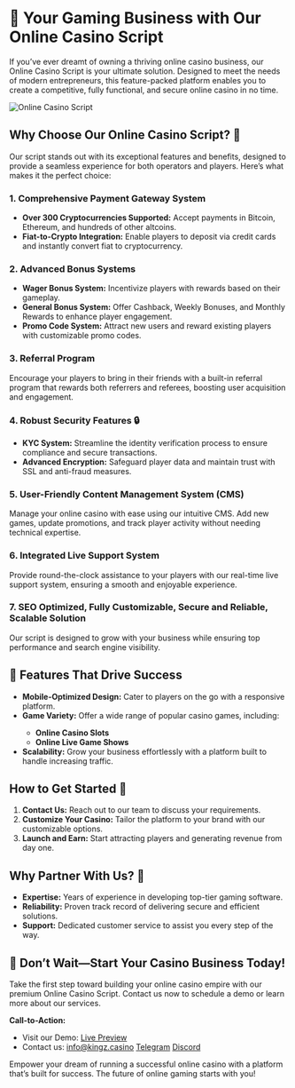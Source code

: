 <h1>🎰 Your Gaming Business with Our <strong>Online Casino Script</strong></h1>
<p>If you’ve ever dreamt of owning a thriving online casino business, our Online Casino Script is your ultimate solution. Designed to meet the needs of modern entrepreneurs, this feature-packed platform enables you to create a competitive, fully functional, and secure online casino in no time.</p>
<img src="https://github.com/onlineCasinoScript/online-casino-script/blob/main/Online-Casino-Script.png" max-width="100%" alt="Online Casino Script">
<h2>Why Choose Our <strong>Online Casino Script</strong>? 💸</h2>
<p>Our script stands out with its exceptional features and benefits, designed to provide a seamless experience for both operators and players. Here’s what makes it the perfect choice:</p>

<h3><strong>1. Comprehensive Payment Gateway System</strong></h3>
<ul>
    <li><strong>Over 300 Cryptocurrencies Supported:</strong> Accept payments in Bitcoin, Ethereum, and hundreds of other altcoins.</li>
    <li><strong>Fiat-to-Crypto Integration:</strong> Enable players to deposit via credit cards and instantly convert fiat to cryptocurrency.</li>
</ul>

<h3><strong>2. Advanced Bonus Systems</strong></h3>
<ul>
    <li><strong>Wager Bonus System:</strong> Incentivize players with rewards based on their gameplay.</li>
    <li><strong>General Bonus System:</strong> Offer Cashback, Weekly Bonuses, and Monthly Rewards to enhance player engagement.</li>
    <li><strong>Promo Code System:</strong> Attract new users and reward existing players with customizable promo codes.</li>
</ul>

<h3><strong>3. Referral Program</strong></h3>
<p>Encourage your players to bring in their friends with a built-in referral program that rewards both referrers and referees, boosting user acquisition and engagement.</p>

<h3><strong>4. Robust Security Features 🔒</strong></h3>
<ul>
    <li><strong>KYC System:</strong> Streamline the identity verification process to ensure compliance and secure transactions.</li>
    <li><strong>Advanced Encryption:</strong> Safeguard player data and maintain trust with SSL and anti-fraud measures.</li>
</ul>

<h3><strong>5. User-Friendly Content Management System (CMS)</strong></h3>
<p>Manage your online casino with ease using our intuitive CMS. Add new games, update promotions, and track player activity without needing technical expertise.</p>

<h3><strong>6. Integrated Live Support System</strong></h3>
<p>Provide round-the-clock assistance to your players with our real-time live support system, ensuring a smooth and enjoyable experience.</p>

<h3><strong>7. SEO Optimized, Fully Customizable, Secure and Reliable, Scalable Solution</strong></h3>
<p>Our script is designed to grow with your business while ensuring top performance and search engine visibility.</p>

<h2>🚀 Features That Drive Success</h2>
<ul>
    <li><strong>Mobile-Optimized Design:</strong> Cater to players on the go with a responsive platform.</li>
    <li><strong>Game Variety:</strong> Offer a wide range of popular casino games, including:</li>
    <ul>
        <li><strong>Online Casino Slots</strong></li>
        <li><strong>Online Live Game Shows</strong></li>
    </ul>
    <li><strong>Scalability:</strong> Grow your business effortlessly with a platform built to handle increasing traffic.</li>
</ul>

<h2>How to Get Started 🔧</h2>
<ol>
    <li><strong>Contact Us:</strong> Reach out to our team to discuss your requirements.</li>
    <li><strong>Customize Your Casino:</strong> Tailor the platform to your brand with our customizable options.</li>
    <li><strong>Launch and Earn:</strong> Start attracting players and generating revenue from day one.</li>
</ol>

<h2>Why Partner With Us? 💪</h2>
<ul>
    <li><strong>Expertise:</strong> Years of experience in developing top-tier gaming software.</li>
    <li><strong>Reliability:</strong> Proven track record of delivering secure and efficient solutions.</li>
    <li><strong>Support:</strong> Dedicated customer service to assist you every step of the way.</li>
</ul>

<h2>🎰 Don’t Wait—Start Your Casino Business Today!</h2>
<p>Take the first step toward building your online casino empire with our premium Online Casino Script. Contact us now to schedule a demo or learn more about our services.</p>
<p><strong>Call-to-Action:</strong></p>
<ul>
     <li>Visit our Demo: <a href="https://kingz.casino">Live Preview</a></li>
    <li>Contact us: <a href="mailto:info@kingz.casino">info@kingz.casino</a>  <a href="https://t.me/Devtoolsx">Telegram</a> <a href="https://discord.com/users/698228924634628197">Discord</a></li>
</ul>
<p>Empower your dream of running a successful online casino with a platform that’s built for success. The future of online gaming starts with you!</p>
